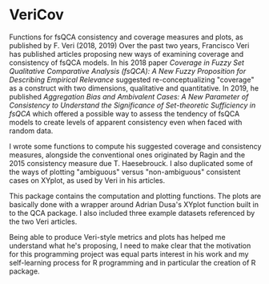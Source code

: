 # VeriCov
Functions for fsQCA consistency and coverage measures and plots, as published by F. Veri (2018, 2019)
Over the past two years, Francisco Veri has published articles proposing new ways of examining coverage and consistency of fsQCA models.
In his 2018 paper *Coverage in Fuzzy Set Qualitative Comparative Analysis (fsQCA): A New Fuzzy Proposition for Describing Empirical Relevance*
suggested re-conceptualizing "coverage" as a construct with two dimensions, qualitative and quantitative. In 2019, he published 
*Aggregation Bias and Ambivalent Cases: A New Parameter of Consistency to Understand the Significance of Set-theoretic Sufficiency in fsQCA*
which offered a possible way to assess the tendency of fsQCA models to create levels of apparent consistency even when faced with random data.

I wrote some functions to compute his suggested coverage and consistency measures, alongside the conventional ones originated by Ragin and 
the 2015 consistency measure due T. Haesebrouck. I also duplicated some of the ways of plotting "ambiguous" versus "non-ambiguous" consistent
cases on XYplot, as used by Veri in his articles. 

This package contains the computation and plotting functions. The plots are basically done with a wrapper around Adrian Dusa's XYplot function
built in to the QCA package. I also included three example datasets referenced by the two Veri articles.

Being able to produce Veri-style metrics and plots has helped me understand what he's proposing, I need to make clear that the motivation for this programming project was equal parts interest in his work and my self-learning process for R programming and in particular the creation of R package. 
